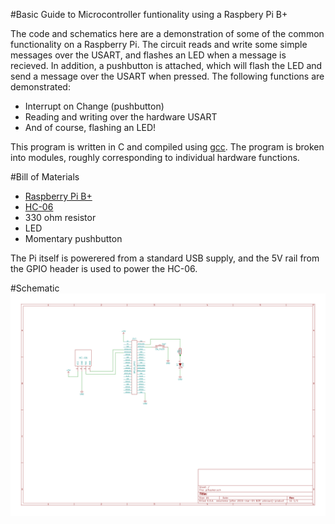 #Basic Guide to Microcontroller funtionality using a Raspbery Pi B+ 

The code and schematics here are a demonstration of some of the common functionality on a Raspberry Pi.  The circuit reads and write some simple messages over the USART, and flashes an LED when a message is recieved.  In addition, a pushbutton is attached, which will flash the LED and send a message over the USART when pressed.  The following functions are demonstrated:

- Interrupt on Change (pushbutton)
- Reading and writing over the hardware USART
- And of course, flashing an LED!

This program is written in C and compiled using [gcc](http://gcc.gnu.org).  The program is broken into modules, roughly corresponding to individual hardware functions.

#Bill of Materials
- [Raspberry Pi B+](https://raspberrypi.org/products/model-b-plus)
- [HC-06](http://abc-rc.pl/templates/images/files/995/1425483439-hc-06-datasheet.pdf)
- 330 ohm resistor
- LED
- Momentary pushbutton

The Pi itself is powerered from a standard USB supply, and the 5V rail from the GPIO header is used to power the HC-06.

#Schematic
![schematic](https://github.com/lobsteropteryx/piflasher/blob/master/piflasher.schematic.svg)


